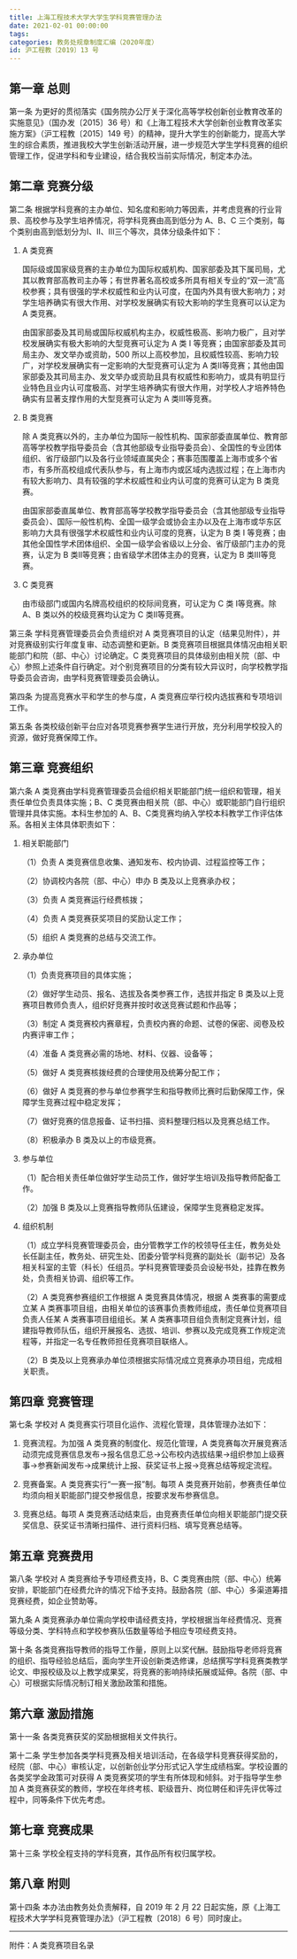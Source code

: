 ```yaml
---
title: 上海工程技术大学大学生学科竞赛管理办法
date: 2021-02-01 00:00:00
tags: 
categories: 教务处规章制度汇编（2020年度）
id: 沪工程教〔2019〕13 号
---
```


## 第一章 总则

第一条 为更好的贯彻落实《国务院办公厅关于深化高等学校创新创业教育改革的实施意见》（国办发〔2015〕36 号）和《上海工程技术大学创新创业教育改革实施方案》（沪工程教〔2015〕149 号）的精神，提升大学生的创新能力，提高大学生的综合素质，推进我校大学生创新活动开展，进一步规范大学生学科竞赛的组织管理工作，促进学科和专业建设，结合我校当前实际情况，制定本办法。

## 第二章 竞赛分级

第二条 根据学科竞赛的主办单位、知名度和影响力等因素，并考虑竞赛的行业背景、高校参与及学生培养情况，将学科竞赛由高到低分为 A、B、C 三个类别，每个类别由高到低划分为Ⅰ、Ⅱ、Ⅲ三个等次，具体分级条件如下：

1. A 类竞赛

   国际级或国家级竞赛的主办单位为国际权威机构、国家部委及其下属司局，尤其以教育部高教司主办等；有世界著名高校或多所具有相关专业的“双一流”高校参赛；具有很强的学术权威性和业内认可度，在国内外具有很大影响力；对学生培养确实有很大作用、对学校发展确实有较大影响的学生竞赛可以认定为 A 类竞赛。

   由国家部委及其司局或国际权威机构主办，权威性极高、影响力极广，且对学校发展确实有极大影响的大型竞赛可认定为 A 类 I 等竞赛；由国家部委及其司局主办、发文举办或资助，500 所以上高校参加，且权威性较高、影响力较广，对学校发展确实有一定影响的大型竞赛可认定为 A 类Ⅱ等竞赛；其他由国家部委及其司局主办、发文举办或资助且具有权威性和影响力，或具有明显行业特色且业内认可度极高、对学生培养确实有很大作用，对学校人才培养特色确实有显著支撑作用的大型竞赛可认定为 A 类Ⅲ等竞赛。

2. B 类竞赛

   除 A 类竞赛以外的，主办单位为国际一般性机构、国家部委直属单位、教育部高等学校教学指导委员会（含其他部级专业指导委员会）、全国性的专业团体组织、省厅级部门以及各行业领域直属央企；赛事范围覆盖上海市或多个省市，有多所高校组成代表队参与，有上海市内或区域内选拔过程；在上海市内有较大影响力、具有较强的学术权威性和业内认可度的竞赛可认定为 B 类竞赛。

   由国家部委直属单位、教育部高等学校教学指导委员会（含其他部级专业指导委员会）、国际一般性机构、全国一级学会或协会主办以及在上海市或华东区影响力大具有很强学术权威性和业内认可度的竞赛，认定为 B 类 I 等竞赛；由其他全国性学术团体组织、全国一级学会省级以上分会、省厅级部门主办的竞赛，认定为 B 类Ⅱ等竞赛；由省级学术团体主办的竞赛，认定为 B 类Ⅲ等竞赛。

3. C 类竞赛

   由市级部门或国内名牌高校组织的校际间竞赛，可认定为 C 类 I等竞赛。除 A、B 类以外的校级竞赛均认定为 C 类Ⅱ等竞赛。

第三条 学科竞赛管理委员会负责组织对 A 类竞赛项目的认定（结果见附件），并对竞赛级别实行年度复审、动态调整和更新。B 类竞赛项目根据具体情况由相关职能部门和院（部、中心）讨论确定。C 类竞赛项目的具体级别由相关院（部、中心）参照上述条件自行确定。对个别竞赛项目的分类有较大异议时，向学校教学指导委员会咨询，由学科竞赛管理委员会确认。

第四条 为提高竞赛水平和学生的参与度，A 类竞赛应举行校内选拔赛和专项培训工作。

第五条 各类校级创新平台应对各项竞赛参赛学生进行开放，充分利用学校投入的资源，做好竞赛保障工作。

## 第三章 竞赛组织

第六条 A 类竞赛由学科竞赛管理委员会组织相关职能部门统一组织和管理，相关责任单位负责具体实施；B、C 类竞赛由相关院（部、中心）或职能部门自行组织管理并具体实施。本科生参加的 A、B、C类竞赛均纳入学校本科教学工作评估体系。各相关主体具体职责如下：

1. 相关职能部门

   （1）负责 A 类竞赛信息收集、通知发布、校内协调、过程监控等工作；

   （2）协调校内各院（部、中心）申办 B 类及以上竞赛承办权；

   （3）负责 A 类竞赛运行经费核拨；

   （4）负责 A 类竞赛获奖项目的奖励认定工作；

   （5）组织 A 类竞赛的总结与交流工作。

2. 承办单位

   （1）负责竞赛项目的具体实施；

   （2）做好学生动员、报名、选拔及各类参赛工作，选拔并指定 B 类及以上竞赛项目教师负责人，组织好竞赛并按时收送竞赛试题和作品等；

   （3）制定 A 类竞赛校内赛章程，负责校内赛的命题、试卷的保密、阅卷及校内赛评审工作；

   （4）准备 A 类竞赛必需的场地、材料、仪器、设备等；

   （5）做好 A 类竞赛核拨经费的合理使用及统筹分配工作；

   （6）做好 A 类竞赛的参与单位参赛学生和指导教师比赛时后勤保障工作，保障学生竞赛过程中稳定发挥；

   （7）做好竞赛的信息报备、证书扫描、资料整理归档以及竞赛总结工作。

   （8）积极承办 B 类及以上的市级竞赛。

3. 参与单位

   （1）配合相关责任单位做好学生动员工作，做好学生培训及指导教师配备工作。

   （2）加强 B 类及以上竞赛指导教师队伍建设，保障学生竞赛稳定发挥。

4. 组织机制

   （1）成立学科竞赛管理委员会，由分管教学工作的校领导任主任，教务处处长任副主任，教务处、研究生处、团委分管学科竞赛的副处长（副书记）及各相关科室的主管（科长）任组员。学科竞赛管理委员会设秘书处，挂靠在教务处，负责相关协调、组织等工作。

   （2）A 类竞赛参赛组织工作根据 A 类竞赛具体情况，根据 A 类赛事的需要成立某 A 类赛事项目组，由相关单位的该赛事负责教师组成，责任单位竞赛项目负责人任某 A 类赛事项目组组长。某 A 类赛事项目组负责制定竞赛计划，组建指导教师队伍，组织开展报名、选拔、培训、参赛以及完成竞赛工作规定流程等，并指定一名专任教师担任竞赛项目联络人。

   （2）B 类及以上竞赛承办单位须根据实际情况成立竞赛承办项目组，完成相关职责。

## 第四章 竞赛管理

第七条 学校对 A 类竞赛实行项目化运作、流程化管理，具体管理办法如下：

1. 竞赛流程。为加强 A 类竞赛的制度化、规范化管理，A 类竞赛每次开展竞赛活动须完成竞赛信息发布→报名信息汇总→公布校内选拔结果→组织参加上级赛事→参赛新闻发布→成果统计上报、获奖证书上报→竞赛总结等规定流程。

2. 竞赛备案。A 类竞赛实行“一赛一报”制。每项 A 类竞赛开始前，参赛责任单位均须向相关职能部门提交参报信息，按要求发布参赛信息。

3. 竞赛总结。每项 A 类竞赛活动结束后，由竞赛责任单位向相关职能部门提交获奖信息、获奖证书清晰扫描件、进行资料归档、填写竞赛总结等。

## 第五章 竞赛费用

第八条 学校对 A 类竞赛给予专项经费支持，B、C 类竞赛由院（部、中心）统筹安排，职能部门在经费允许的情况下给予支持。鼓励各院（部、中心）多渠道筹措竞赛经费，如企业赞助等。

第九条 A 类竞赛承办单位需向学校申请经费支持，学校根据当年经费情况、竞赛等级分类、学科特点和学校参赛队伍数量等给予相应专项经费支持。

第十条 各类竞赛指导教师的指导工作量，原则上以奖代酬。鼓励指导老师将竞赛的组织、指导经验总结后，面向学生开设创新类选修课，总结撰写学科竞赛类教学论文、申报校级及以上教学成果奖，将竞赛的影响持续拓展或延伸。各院（部、中心）可根据实际情况制订相关激励政策和措施。

## 第六章 激励措施

第十一条 各类竞赛获奖的奖励根据相关文件执行。

第十二条 学生参加各类学科竞赛及相关培训活动，在各级学科竞赛获得奖励的，经院（部、中心）审核认定，以创新创业学分形式记入学生成绩档案。学校设置的各类奖学金政策可对获得 A 类竞赛奖项的学生有所体现和倾斜。对于指导学生参加 A 类竞赛获奖的教师，学校在年终考核、职级晋升、岗位聘任和评先评优等过程中，同等条件下优先考虑。

## 第七章 竞赛成果

第十三条 学校全程支持的学科竞赛，其作品所有权归属学校。

## 第八章 附则

第十四条 本办法由教务处负责解释，自 2019 年 2 月 22 日起实施，原《上海工程技术大学学科竞赛管理办法》（沪工程教〔2018〕6 号）同时废止。

---

附件：A 类竞赛项目名录

